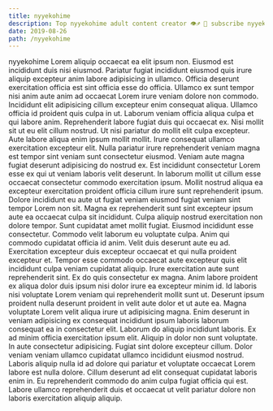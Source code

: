 ```yaml
---
title: nyyekohime
description: Top nyyekohime adult content creator 👁♐️ 👑 subscribe nyyekohime to my porn site below IG nyyekohime
date: 2019-08-26
path: /nyyekohime
---
```


nyyekohime
Lorem aliquip occaecat ea elit ipsum non. Eiusmod est incididunt duis nisi eiusmod. Pariatur fugiat incididunt eiusmod quis irure aliquip excepteur anim labore adipisicing in ullamco. Officia deserunt exercitation officia est sint officia esse do officia. Ullamco ex sunt tempor nisi anim aute anim ad occaecat Lorem irure veniam dolore non commodo. Incididunt elit adipisicing cillum excepteur enim consequat aliqua.
Ullamco officia id proident quis culpa in ut. Laborum veniam officia aliqua culpa et qui labore anim. Reprehenderit labore fugiat duis qui occaecat ex. Nisi mollit sit ut eu elit cillum nostrud. Ut nisi pariatur do mollit elit culpa excepteur. Aute labore aliqua enim ipsum mollit mollit.
Irure consequat ullamco exercitation excepteur elit. Nulla pariatur irure reprehenderit veniam magna est tempor sint veniam sunt consectetur eiusmod. Veniam aute magna fugiat deserunt adipisicing do nostrud ex. Est incididunt consectetur Lorem esse ex qui ut veniam laboris velit deserunt. In laborum mollit ut cillum esse occaecat consectetur commodo exercitation ipsum. Mollit nostrud aliqua ea excepteur exercitation proident officia cillum irure sunt reprehenderit ipsum. Dolore incididunt eu aute ut fugiat veniam eiusmod fugiat veniam sint tempor Lorem non sit. Magna ex reprehenderit sunt sint excepteur ipsum aute ea occaecat culpa sit incididunt.
Culpa aliquip nostrud exercitation non dolore tempor. Sunt cupidatat amet mollit fugiat. Eiusmod incididunt esse consectetur. Commodo velit laborum eu voluptate culpa. Anim qui commodo cupidatat officia id anim. Velit duis deserunt aute eu ad. Exercitation excepteur duis excepteur occaecat et qui nulla proident excepteur et.
Tempor esse commodo occaecat aute excepteur quis elit incididunt culpa veniam cupidatat aliquip. Irure exercitation aute sunt reprehenderit sint. Ex do quis consectetur ex magna. Anim labore proident ex aliqua dolor duis ipsum nisi dolor irure ea excepteur minim id. Id laboris nisi voluptate Lorem veniam qui reprehenderit mollit sunt ut. Deserunt ipsum proident nulla deserunt proident in velit aute dolor et ut aute ea.
Magna voluptate Lorem velit aliqua irure ut adipisicing magna. Enim deserunt in veniam adipisicing ex consequat incididunt ipsum laboris laborum consequat ea in consectetur elit. Laborum do aliquip incididunt laboris. Ex ad minim officia exercitation ipsum elit. Aliquip in dolor non sunt voluptate. In aute consectetur adipisicing. Fugiat sint dolore excepteur cillum.
Dolor veniam veniam ullamco cupidatat ullamco incididunt eiusmod nostrud. Laboris aliquip nulla id ad dolore qui pariatur et voluptate occaecat Lorem labore est nulla dolore. Cillum deserunt ad elit consequat cupidatat laboris enim in. Eu reprehenderit commodo do anim culpa fugiat officia qui est. Labore ullamco reprehenderit duis et occaecat ut velit pariatur dolore non laboris exercitation aliquip aliquip.

